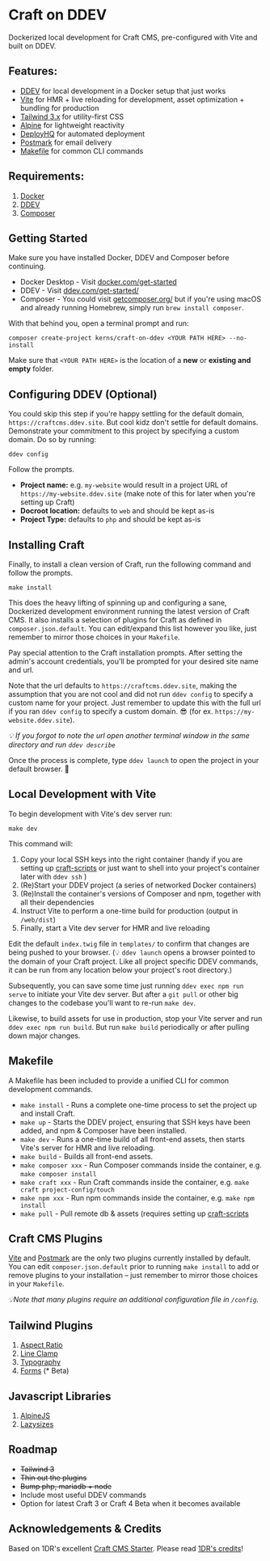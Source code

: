 # Craft on DDEV

Dockerized local development for Craft CMS, pre-configured with Vite and built on DDEV.

## Features:

- [DDEV](https://ddev.com/get-started/) for local development in a Docker setup that just works
- [Vite](https://vitejs.dev/) for HMR + live reloading for development, asset optimization + bundling for production
- [Tailwind 3.x](https://tailwindcss.com) for utility-first CSS
- [Alpine](https://alpinejs.dev/) for lightweight reactivity
- [DeployHQ](https://www.deployhq.com/) for automated deployment
- [Postmark](https://postmarkapp.com/) for email delivery
- [Makefile](https://www.gnu.org/software/make/manual/make.html) for common CLI commands

## Requirements:

1. [Docker](https://www.docker.com/)
2. [DDEV](https://ddev.com/)
3. [Composer](https://getcomposer.org/)

## Getting Started

Make sure you have installed Docker, DDEV and Composer before continuing.

* Docker Desktop - Visit [docker.com/get-started](https://www.docker.com/get-started)
* DDEV - Visit [ddev.com/get-started/](https://ddev.com/get-started/)
* Composer - You could visit [getcomposer.org/](https://getcomposer.org/doc/00-intro.md#installation-linux-unix-macos) but if you're using macOS and already running Homebrew, simply run `brew install composer`.

With that behind you, open a terminal prompt and run:

```shell
composer create-project kerns/craft-on-ddev <YOUR PATH HERE> --no-install
```

Make sure that `<YOUR PATH HERE>` is the location of a **new** or **existing and empty** folder.
 

## Configuring DDEV (Optional)

You could skip this step if you're happy settling for the default domain, `https://craftcms.ddev.site`. But cool kidz don't settle for default domains. Demonstrate your commitment to this project by specifying a custom domain. Do so by running:

```shell
ddev config
```

Follow the prompts.

- **Project name:** e.g. `my-website` would result in a project URL of `https://my-website.ddev.site` (make note of this for later when you're setting up Craft)
- **Docroot location:** defaults to `web` and should be kept as-is
- **Project Type:** defaults to `php` and should be kept as-is

## Installing Craft

Finally, to install a clean version of Craft, run the following command and follow the prompts.

```shell
make install
```

This does the heavy lifting of spinning up and configuring a sane, Dockerized development environment running the latest version of Craft CMS. It also installs a selection of plugins for Craft as defined in `composer.json.default`. You can edit/expand this list however you like, just remember to mirror those choices in your `Makefile`.

Pay special attention to the Craft installation prompts. After setting the admin's account credentials, you'll be prompted for your desired site name and url.

Note that the url defaults to `https://craftcms.ddev.site`, making the assumption that you are not cool and did not run `ddev config` to specify a custom name for your project. Just remember to update this with the full url if you ran `ddev config` to specify a custom domain. 😎 (for ex. `https://my-website.ddev.site`).

_💡 If you forgot to note the url open another terminal window in the same directory and run `ddev describe`_

Once the process is complete, type `ddev launch` to open the project in your default browser. 🚀

## Local Development with Vite

To begin development with Vite's dev server run:

```shell
make dev
```

This command will:

1. Copy your local SSH keys into the right container (handy if you are setting up [craft-scripts](https://github.com/nystudio107/craft-scripts/) or just want to shell into your project's container later with `ddev ssh` )
2. (Re)Start your DDEV project (a series of networked Docker containers)
3. (Re)Install the container's versions of Composer and npm, together with all their dependencies
4. Instruct Vite to perform a one-time build for production (output in `/web/dist`)
5. Finally, start a Vite dev server for HMR and live reloading

Edit the default `index.twig` file in `templates/` to confirm that changes are being pushed to your browser. (💡 `ddev launch` opens a browser pointed to the domain of your Craft project. Like all project specific DDEV commands, it can be run from any location below your project's root directory.)

Subsequently, you can save some time just running `ddev exec npm run serve` to initiate your Vite dev server. But after a `git pull` or other big changes to the codebase you'll want to re-run `make dev`.

Likewise, to build assets for use in production, stop your Vite server and run `ddev exec npm run build`. But run `make build` periodically or after pulling down major changes.


## Makefile

A Makefile has been included to provide a unified CLI for common development commands.

- `make install` - Runs a complete one-time process to set the project up and install Craft.
- `make up` - Starts the DDEV project, ensuring that SSH keys have been added, and npm & Composer have been installed.
- `make dev` - Runs a one-time build of all front-end assets, then starts Vite's server for HMR and live reloading.
- `make build` - Builds all front-end assets.
- `make composer xxx` - Run Composer commands inside the container, e.g. `make composer install`
- `make craft xxx` - Run Craft commands inside the container, e.g. `make craft project-config/touch`
- `make npm xxx` - Run npm commands inside the container, e.g. `make npm install`
- `make pull` - Pull remote db & assets (requires setting up [craft-scripts](https://github.com/nystudio107/craft-scripts/)

## Craft CMS Plugins

[Vite](https://github.com/nystudio107/craft-vite) and [Postmark](https://plugins.craftcms.com/postmark) are the only two plugins currently installed by default. You can edit `composer.json.default` prior to running `make install` to add or remove plugins to your installation – just remember to mirror those choices in your `Makefile`.

_💡Note that many plugins require an additional configuration file in `/config`._


## Tailwind Plugins

1. [Aspect Ratio](https://github.com/tailwindlabs/tailwindcss-aspect-ratio)
1. [Line Clamp](https://github.com/tailwindlabs/tailwindcss-line-clamp)
1. [Typography](https://github.com/tailwindlabs/tailwindcss-typography)
1. [Forms](https://github.com/tailwindlabs/tailwindcss-forms) (* Beta)

## Javascript Libraries

1. [AlpineJS](https://alpinejs.dev/)
1. [Lazysizes](https://afarkas.github.io/lazysizes/)


## Roadmap
- ~~Tailwind 3~~
- ~~Thin out the plugins~~
- ~~Bump php, mariadb + node~~
- Include most useful DDEV commands
- Option for latest Craft 3 or Craft 4 Beta when it becomes available


## Acknowledgements & Credits

Based on 1DR's excellent [Craft CMS Starter](https://github.com/onedarnleyroad/craftcms). Please read [1DR's credits](https://github.com/onedarnleyroad/craftcms#acknowledgements--credits)!
